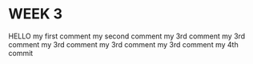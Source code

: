 # WEEK 3
HELLO
my first comment
my second comment
my 3rd comment
my 3rd comment
my 3rd comment
my 3rd comment
my 3rd comment
my 4th commit
